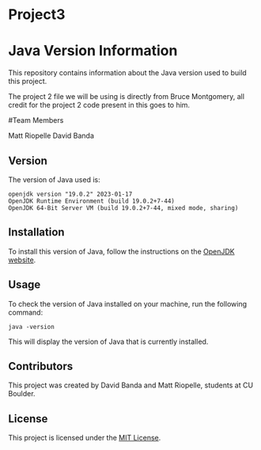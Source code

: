 # Project3

# Java Version Information

This repository contains information about the Java version used to build this project.

The project 2 file we will be using is directly from Bruce Montgomery, all credit for the project 2 code present in this goes to him.

#Team Members

Matt Riopelle
David Banda

## Version

The version of Java used is:

```
openjdk version "19.0.2" 2023-01-17
OpenJDK Runtime Environment (build 19.0.2+7-44)
OpenJDK 64-Bit Server VM (build 19.0.2+7-44, mixed mode, sharing)
```


## Installation

To install this version of Java, follow the instructions on the [OpenJDK website](https://jdk.java.net/archive/).

## Usage

To check the version of Java installed on your machine, run the following command:

```java -version```

This will display the version of Java that is currently installed.

## Contributors

This project was created by David Banda and Matt Riopelle, students at CU Boulder.

## License

This project is licensed under the [MIT License](LICENSE).